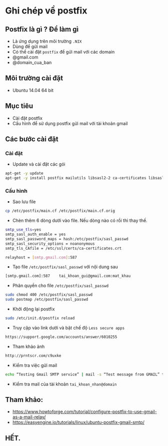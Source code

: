 # Ghi chép về postfix

## Postfix là gì ? Để làm gì 

- Là ứng dụng trên môi trường `.NIX`
- Dùng để gửi mail
- Có thể cài đặt `postfix` để gửi mail với các domain
 - @gmail.com
 - @domain_cua_ban

## Môi trường cài đặt

- Ubuntu 14.04 64 bit

## Mục tiêu

- Cài đặt postfix
- Cấu hình để sử dụng postfix gửi mail với tài khoản gmail

## Các bước cài đặt

### Cài đặt 

- Update và cài đặt các gói
```sh
apt-get -y update
apt-get -y install postfix mailutils libsasl2-2 ca-certificates libsasl2-modules
```

### Cấu hình

- Sao lưu file 
```sh
cp /etc/postfix/main.cf /etc/postfix/main.cf.orig  
```

- Chèn thêm 6 dòng dưới vào file. Nếu dòng nào có rồi thì thay thế.
```sh
smtp_use_tls=yes
smtp_sasl_auth_enable = yes
smtp_sasl_password_maps = hash:/etc/postfix/sasl_passwd
smtp_sasl_security_options = noanonymous
smtp_tls_CAfile = /etc/ssl/certs/ca-certificates.crt

relayhost = [smtp.gmail.com]:587
```

- Tạo file `/etc/postfix/sasl_passwd` với nội dung sau
```sh
[smtp.gmail.com]:587    tai_khoan_gui@gmail.com:mat_khau
```

- Phân quyền cho file `/etc/postfix/sasl_passwd`
```sh
sudo chmod 400 /etc/postfix/sasl_passwd
sudo postmap /etc/postfix/sasl_passwd
```

- Khởi động lại postfix
```sh
sudo /etc/init.d/postfix reload
```

- Truy cập vào link dưới và bật chế độ `Less secure apps`
```sh
https://support.google.com/accounts/answer/6010255
```

 - Tham khảo ảnh
 ```sh
 http://prntscr.com/c9uxke
 ```
 
- Kiểm tra việc gửi mail
```sh
echo “Testing Gmail SMTP service” | mail -s “Test message from GMAIL” tai_khoan_nhan@domain
```

- Kiểm tra mail của tài khoản `tai_khoan_nhan@domain`

## Tham khảo:
- https://www.howtoforge.com/tutorial/configure-postfix-to-use-gmail-as-a-mail-relay/
- https://easyengine.io/tutorials/linux/ubuntu-postfix-gmail-smtp/

## HẾT.

